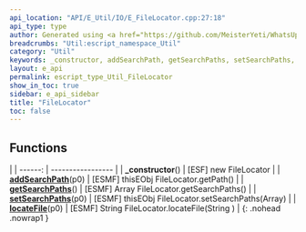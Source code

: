 ```yaml
---
api_location: "API/E_Util/IO/E_FileLocator.cpp:27:18"
api_type: type
author: Generated using <a href="https://github.com/MeisterYeti/WhatsUpDoc">WhatsUpDoc</a>
breadcrumbs: "Util:escript_namespace_Util"
category: "Util"
keywords: _constructor, addSearchPath, getSearchPaths, setSearchPaths, locateFile
layout: e_api
permalink: escript_type_Util_FileLocator
show_in_toc: true
sidebar: e_api_sidebar
title: "FileLocator"
toc: false
---
```


## Functions

|
| ------: | ----------------- |
| **_constructor**() | [ESF] new FileLocator |
| **[addSearchPath](classUtil_1_1FileLocator#classUtil_1_1FileLocator_1ab773e13a5668dfb510a944e654570118)**(p0) | [ESMF] thisEObj FileLocator.getPath() |
| **[getSearchPaths](classUtil_1_1FileLocator#classUtil_1_1FileLocator_1af303e1fdb1f7b7eeaecbba9609a39ccf)**() | [ESMF] Array FileLocator.getSearchPaths() |
| **[setSearchPaths](classUtil_1_1FileLocator#classUtil_1_1FileLocator_1a85905f1b037c3d5bcf1347fce2aa4d9e)**(p0) | [ESMF] thisEObj FileLocator.setSearchPaths(Array) |
| **[locateFile](classUtil_1_1FileLocator#classUtil_1_1FileLocator_1aba4010c390fae45b07672a999f102cdb)**(p0) | [ESMF] String FileLocator.locateFile(String ) |
{: .nohead .nowrap1 }
